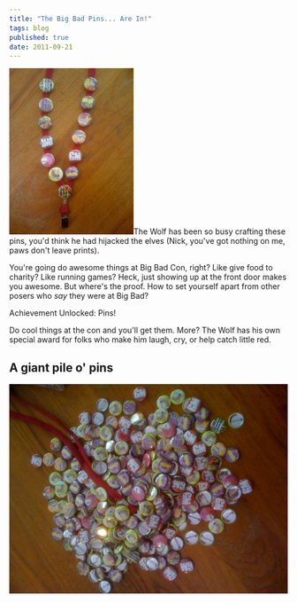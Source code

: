 ```yaml
---
title: "The Big Bad Pins... Are In!"
tags: blog
published: true
date: 2011-09-21
---
```


[![A loaded lanyard](/images/IMG_0040-225x300.jpg "A loaded lanyard")](http://www.bigbadcon.com/wp-content/uploads/2011/09/IMG_0040.jpg)The Wolf has been so busy crafting these pins, you'd think he had hijacked the elves (Nick, you've got nothing on me, paws don't leave prints).

You're going do awesome things at Big Bad Con, right? Like give food to charity? Like running games? Heck, just showing up at the front door makes you awesome. But where's the proof. How to set yourself apart from other posers who _say_ they were at Big Bad?

Achievement Unlocked: Pins!

Do cool things at the con and you'll get them. More? The Wolf has his own special award for folks who make him laugh, cry, or help catch little red.  

## A giant pile o' pins

[![Pile o Pins](/images/IMG_0042-1024x768.jpg "Pile o Pins")](http://www.bigbadcon.com/wp-content/uploads/2011/09/IMG_0042.jpg)
